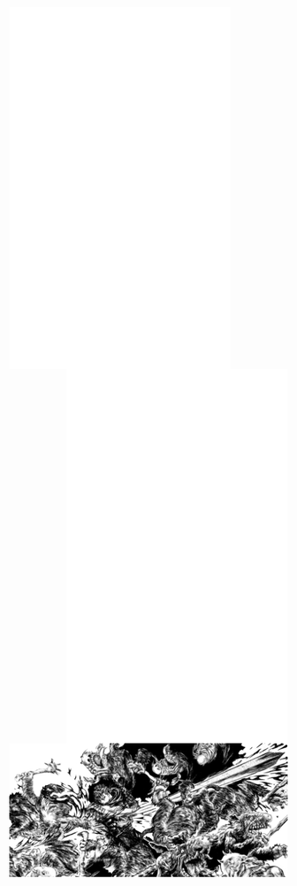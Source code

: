 
<a href="https://github.com/niccolo-fato" target="_blank"> <img align="left" width="400" src="metrics.svg"> </a>
<a href="https://anilist.co/user/Nick666/" target="_blank"> <img align="right" width="400" src="metrics.personal.anilist.svg" alt="cplusplus" /> </a>
<a><img align="center" width="1000" src="./photos/gatsu2.png"></a>




